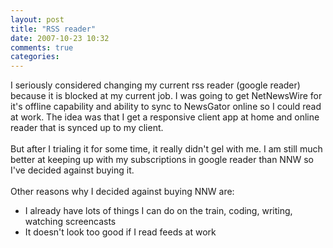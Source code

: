 ```yaml
---
layout: post
title: "RSS reader"
date: 2007-10-23 10:32
comments: true
categories: 
---
```


<p>I seriously considered changing my current rss reader (google reader) because it is blocked at my current job. I was going to get NetNewsWire for it's offline capability and ability to sync to NewsGator online so I could read at work. The idea was that I get a responsive client app at home and online reader that is synced up to my client.<br/><br/>But after I trialing it for some time, it really didn't gel with me. I am still much better at keeping up with my subscriptions in google reader than NNW so I've decided against buying it.<br/><br/>Other reasons why I decided against buying NNW are:<br/></p><ul><li>I already have lots of things I can do on the train, coding, writing, watching screencasts</li><li>It doesn't look too good if I read feeds at work</li></ul>
